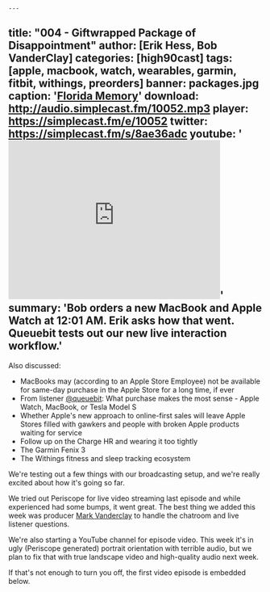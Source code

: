 	---
title: "004 - Giftwrapped Package of Disappointment"
author: [Erik Hess, Bob VanderClay]
categories: [high90cast]
tags: [apple, macbook, watch, wearables, garmin, fitbit, withings, preorders]
banner: packages.jpg
caption: '[Florida Memory](https://www.flickr.com/photos/floridamemory/15800503049)'
download: http://audio.simplecast.fm/10052.mp3
player: https://simplecast.fm/e/10052
twitter: https://simplecast.fm/s/8ae36adc
youtube: '<iframe width="420" height="315" src="https://www.youtube.com/embed/wh2JwT1UTbU" frameborder="0" allowfullscreen></iframe>'
summary: 'Bob orders a new MacBook and Apple Watch at 12:01 AM. Erik asks how that went. Queuebit tests out our new live interaction workflow.'
---

Also discussed: 

- MacBooks may (according to an Apple Store Employee) not be available for same-day purchase in the Apple Store for a long time, if ever
- From listener [@queuebit](http://twitter.com/queuebit): What purchase makes the most sense - Apple Watch, MacBook, or Tesla Model S
- Whether Apple's new approach to online-first sales will leave Apple Stores filled with gawkers and people with broken Apple products waiting for service
- Follow up on the Charge HR and wearing it too tightly
- The Garmin Fenix 3
- The Withings fitness and sleep tracking ecosystem

We're testing out a few things with our broadcasting setup, and we're really excited about how it's going so far.

We tried out Periscope for live video streaming last episode and while experienced had some bumps, it went great. The best thing we added this week was producer [Mark Vanderclay](http://twitter.com/djtaco) to handle the chatroom and live listener questions.

We're also starting a YouTube channel for episode video. This week it's in ugly (Periscope generated) portrait orientation with terrible audio, but we plan to fix that with true landscape video and high-quality audio next week. 

If that's not enough to turn you off, the first video episode is embedded below.